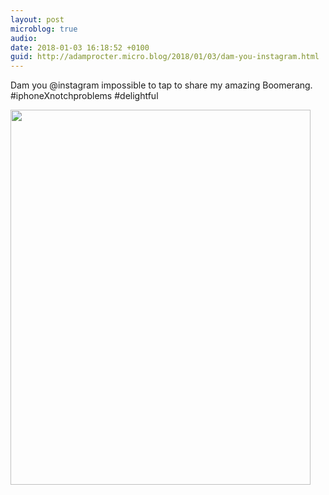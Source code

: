 ```yaml
---
layout: post
microblog: true
audio: 
date: 2018-01-03 16:18:52 +0100
guid: http://adamprocter.micro.blog/2018/01/03/dam-you-instagram.html
---
```

Dam you @instagram impossible to tap to share my amazing Boomerang. #iphoneXnotchproblems #delightful

<img src="http://discursive.adamprocter.co.uk/uploads/2018/8bb021d40b.jpg" width="480" height="600" />
